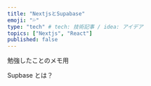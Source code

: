 ```yaml
---
title: "NextjsとSupabase"
emoji: "💦"
type: "tech" # tech: 技術記事 / idea: アイデア
topics: ["Nextjs", "React"]
published: false
---
```


勉強したことのメモ用

Supbase とは？
